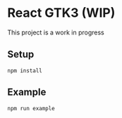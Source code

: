# React GTK3 (WIP)

This project is a work in progress

## Setup
```
npm install
```

## Example
```
npm run example
```
